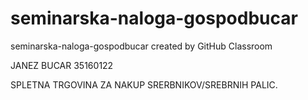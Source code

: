 # seminarska-naloga-gospodbucar
seminarska-naloga-gospodbucar created by GitHub Classroom

JANEZ BUCAR 35160122

SPLETNA TRGOVINA ZA NAKUP SRERBNIKOV/SREBRNIH PALIC.
